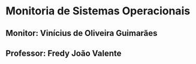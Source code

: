 # Monitoria de Sistemas Operacionais

## Monitor: Vinícius de Oliveira Guimarães <br>
## Professor: Fredy João Valente
